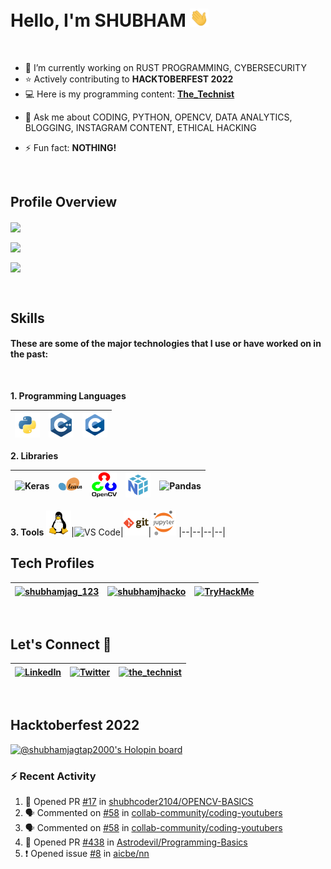 <h1>Hello, I'm SHUBHAM <img  src="https://raw.githubusercontent.com/ABSphreak/ABSphreak/master/gifs/Hi.gif" width="30px"></h1>
<br>

- 🔭 I’m currently working on RUST PROGRAMMING, CYBERSECURITY
- :star: Actively contributing to **HACKTOBERFEST 2022** 
- 💻 Here is my programming content: **[The_Technist](https://www.instagram.com/the_technist)**
<!--🌱 I’m currently learning DSA -->
<!-- 👯 I’m looking to collaborate on --> 
<!-- 🤔 I’m looking for help with ... -->
- 💬 Ask me about CODING, PYTHON, OPENCV, DATA ANALYTICS, BLOGGING, INSTAGRAM CONTENT, ETHICAL HACKING
<!-- 📫 How to reach me: ... -->
<!-- 😄 Pronouns: ... -->
- ⚡ Fun fact: **NOTHING!**
<br>

## Profile Overview 

<p align="left">
   <img align="center" src="https://github-readme-streak-stats.herokuapp.com/?user=ShubhamJagtap2000&theme=radical"/>
</p>
<p align="left">
   <img align="center" src="https://github-readme-stats.vercel.app/api?username=ShubhamJagtap2000&show_icons=true&theme=radical&count_private=true"/>
</p>
<p align="left">
   <img align="center" src="https://github-readme-stats.vercel.app/api/top-langs/?username=ShubhamJagtap2000&langs_count=6&layout=compact&theme=radical" />
</p>
<br>

## Skills

#### These are some of the major technologies that I use or have worked on in the past:
<br>

**1. Programming Languages**

<img title="Python" alt="Python" width="40px" src="https://raw.githubusercontent.com/github/explore/master/topics/python/python.png" />|<img alt="CPP" title="CPP" width="40px" src="https://raw.githubusercontent.com/github/explore/master/topics/cpp/cpp.png">|<img title="C" alt="C" width="40px" src="https://raw.githubusercontent.com/github/explore/master/topics/c/c.png">
|--|--|--|

**2. Libraries**

<!--img title="TensorFlow" alt="TensorFlow" width="40px" src="https://raw.githubusercontent.com/github/explore/master/topics/tensorflow/tensorflow.png">|-->

<img title="Keras" alt="Keras" width="40px" src="https://upload.wikimedia.org/wikipedia/commons/thumb/a/ae/Keras_logo.svg/240px-Keras_logo.svg.png">|<img title="Scikit-Learn" alt="Scikit Learn" width="40px" src="https://raw.githubusercontent.com/github/explore/master/topics/scikit-learn/scikit-learn.png">|<img title="OpenCV" alt="OpenCV" width="40px" src="https://raw.githubusercontent.com/github/explore/master/topics/opencv/opencv.png">|<img title="NumPy" alt="NumPy" width="40px" src="https://raw.githubusercontent.com/github/explore/master/topics/numpy/numpy.png">|<img title="Pandas" alt="Pandas" width="40px" src="https://erx.vn/Media/images/New/1_cxfqR8NAj8HGal8CVOZ7hg.png">
|--|--|--|--|--|

**3. Tools** 
<img title="Linux" alt="Linux" width="40px" src="https://raw.githubusercontent.com/github/explore/master/topics/linux/linux.png">|<img title="VS Code" alt="VS Code" width="40px" src="https://img.icons8.com/fluent/48/000000/visual-studio-code-2019.png">|<img title="Git" alt="Git" width="40px" src="https://raw.githubusercontent.com/github/explore/master/topics/git/git.png">|<img title="Jupyter Notebook" alt="Jupyter" width="40px" src="https://raw.githubusercontent.com/github/explore/master/topics/jupyter-notebook/jupyter-notebook.png">
|--|--|--|--|
<br>

## Tech Profiles

<a href="https://www.codechef.com/users/shubhamjag_123"><img title="CodeChef" align="center" src="https://camo.githubusercontent.com/ccb5a051989c2ffe08f1923845d7611fc6f73b25d610fbebbffd300a5e79f8ed/68747470733a2f2f73332e616d617a6f6e6177732e636f6d2f636f6465636865665f7368617265642f6d6973632f66622d696d6167652d69636f6e2e706e67" alt="shubhamjag_123" width="40" /></a>|<a href="https://www.hackerrank.com/shubhamjhacko"><img title="HackerRank" align="center" src="https://raw.githubusercontent.com/rahuldkjain/github-profile-readme-generator/master/src/images/icons/Social/hackerrank.svg" alt="shubhamjhacko" width="40" /></a>|<a href="https://tryhackme.com/p/jagtapshubham14" target="blank"><img title="TryHackMe" align="center" src="https://tryhackme-badges.s3.amazonaws.com/jagtapshubham14.png" alt="TryHackMe" height="38" width="147" /></a>
|--|--|--|
<br>

## Let's Connect :handshake:

<a href="https://www.linkedin.com/in/shubhamjagtap14/"><img title="LinkedIn" src="https://cdn2.iconfinder.com/data/icons/social-media-2285/512/1_Linkedin_unofficial_colored_svg-128.png" width="40"></a>|<a href="https://www.twitter.com/Shubhamjag1/"><img align="center" title="Twitter" src="https://raw.githubusercontent.com/rahuldkjain/github-profile-readme-generator/master/src/images/icons/Social/twitter.svg" width="40"></a>|<a href="https://instagram.com/the_technist"><img title="Instagram" align="center" src="https://raw.githubusercontent.com/rahuldkjain/github-profile-readme-generator/master/src/images/icons/Social/instagram.svg" alt="the_technist" width="40" /></a>
|--|--|--|
<br>

## Hacktoberfest 2022

[![@shubhamjagtap2000's Holopin board](https://holopin.io/api/user/board?user=shubhamjagtap2000)](https://holopin.io/@shubhamjagtap2000)

### :zap: Recent Activity

<!--START_SECTION:activity-->
1. 💪 Opened PR [#17](https://github.com/shubhcoder2104/OPENCV-BASICS/pull/17) in [shubhcoder2104/OPENCV-BASICS](https://github.com/shubhcoder2104/OPENCV-BASICS)
2. 🗣 Commented on [#58](https://github.com/collab-community/coding-youtubers/issues/58) in [collab-community/coding-youtubers](https://github.com/collab-community/coding-youtubers)
3. 🗣 Commented on [#58](https://github.com/collab-community/coding-youtubers/issues/58) in [collab-community/coding-youtubers](https://github.com/collab-community/coding-youtubers)
4. 💪 Opened PR [#438](https://github.com/Astrodevil/Programming-Basics/pull/438) in [Astrodevil/Programming-Basics](https://github.com/Astrodevil/Programming-Basics)
5. ❗️ Opened issue [#8](https://github.com/aicbe/nn/issues/8) in [aicbe/nn](https://github.com/aicbe/nn)
<!--END_SECTION:activity-->
